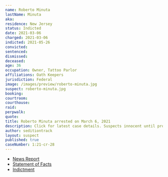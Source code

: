 ```yaml
---
name: Roberto Minuta
lastName: Minuta
aka:
residence: New Jersey
status: Indicted
date: 2021-03-06
charged: 2021-03-06
indicted: 2021-05-26
convicted:
sentenced:
dismissed:
deceased:
age: 36
occupation: Owner, Tattoo Parlor
affiliations: Oath Keepers
jurisdiction: Federal
image: /images/preview/roberto-minuta.jpg
suspect: roberto-minuta.jpg
booking:
courtroom:
courthouse:
raid:
perpwalk:
quote:
title: Roberto Minuta arrested on March 6, 2021
description: Click for latest case details. Suspects innocent until proven guilty.
author: seditiontrack
layout: suspect
published: true
caseNumber: 1:21-cr-28
---
```

- [News Report](https://www.nbcnewyork.com/investigations/roger-stone-associate-with-oath-keepers-ties-arrested-on-capitol-riot-charges/2930533/)
- [Statement of Facts](https://www.justice.gov/usao-dc/case-multi-defendant/file/1374966/download)
- [Indictment](https://www.justice.gov/usao-dc/case-multi-defendant/file/1410751/download)
